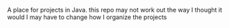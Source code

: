 A place for projects in Java.
this repo may not work out the way I thought it would I may have to change how I organize the projects
